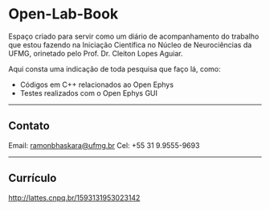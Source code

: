 # Open-Lab-Book

Espaço criado para servir como um diário de acompanhamento do trabalho que estou fazendo na Iniciação Científica no Núcleo de Neurociências da UFMG, orinetado pelo Prof. Dr. Cleiton Lopes Aguiar.

Aqui consta uma indicação de toda pesquisa que faço lá, como:

- Códigos em C++ relacionados ao Open Ephys
- Testes realizados com o Open Ephys GUI
****

## Contato

Email: ramonbhaskara@ufmg.br
Cel: +55 31 9.9555-9693
****

## Currículo

http://lattes.cnpq.br/1593131953023142
